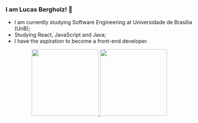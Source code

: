 ### I am Lucas Bergholz! 👋

- I am currently studying Software Engineering at Universidade de Brasília (UnB);
- Studying React, JavaScript and Java;
- I have the aspiration to become a front-end developer.

<div align="center">
  <a href="https://github.com/LucasBergholz">
  <img height="180em" src="https://github-readme-stats.vercel.app/api?username=LucasBergholz&show_icons=true&theme=dark&include_all_commits=true&count_private=true"/>
  <img height="180em" src="https://github-readme-stats.vercel.app/api/top-langs/?username=LucasBergholz&layout=compact&langs_count=7&theme=dark"/>
</div>
